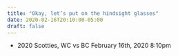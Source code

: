 ```yaml
---
title: "Okay, let’s put on the hindsight glasses"
date: 2020-02-16T20:10:00-05:00
draft: false
---
```

- 2020 Scotties, WC vs BC February 16th, 2020 8:10pm